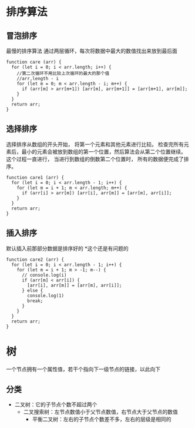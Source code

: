 # 排序算法

## 冒泡排序

最慢的排序算法
通过两层循环，每次将数据中最大的数值找出来放到最后面

```
function care (arr) {
  for (let i = 0; i < arr.length; i++) {
    //第二次循环不用比较上次循环的最大的那个值
    //arr,length - i
    for (let m = 0; m < arr.length - i; m++) {
      if (arr[m] > arr[m+1]) [arr[m], arr[m+1]] = [arr[m+1], arr[m]];
    } 
  }
  return arr;
}
```

## 选择排序

选择排序从数组的开头开始， 将第一个元素和其他元素进行比较。
检查完所有元素后，最小的元素会被放到数组的第一个位置，然后算法会从第二个位置继续。
这个过程一直进行， 当进行到数组的倒数第二个位置时， 所有的数据便完成了排序。

```
function care1 (arr) {
  for (let i = 0; i < arr.length - 1; i++) {
    for (let m = i + 1; m < arr.length; m++) {
      if (arr[i] > arr[m]) [arr[i], arr[m]] = [arr[m], arr[i]];
    }
  }
  return arr;
}
```

## 插入排序

默认插入前那部分数据是排序好的 *这个还是有问题的

```
function care2 (arr) {
  for (let i = 0; i < arr.length - 1; i++) {
    for (let m = i + 1; m > -1; m--) {
      // console.log(i)
      if (arr[m] < arr[i]) {
        [arr[i], arr[m]] = [arr[m], arr[i]];
      } else {
        console.log(1)
        break;
      }
    }
  }
  return arr;
}
```

# 树

一个节点拥有一个属性值，若干个指向下一级节点的链接，以此向下

## 分类

- 二叉树：它的子节点个数不超过两个
  - 二叉搜索树：左节点数值小于父节点数值，右节点大于父节点的数值
    - 平衡二叉树：左右的子节点个数差不多，左右的层级是相同的